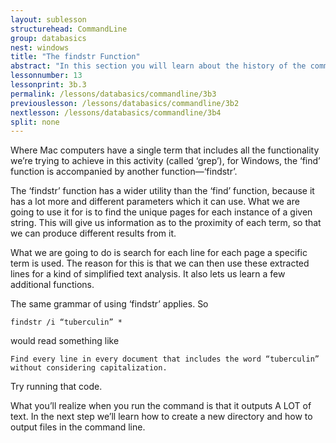 ```yaml
---
layout: sublesson
structurehead: CommandLine
group: databasics
nest: windows
title: "The findstr Function"
abstract: "In this section you will learn about the history of the command line in computers, and why it matters for doing digital research."
lessonnumber: 13
lessonprint: 3b.3
permalink: /lessons/databasics/commandline/3b3
previouslesson: /lessons/databasics/commandline/3b2
nextlesson: /lessons/databasics/commandline/3b4
split: none
---
```


Where Mac computers have a single term that includes all the functionality we’re trying to achieve in this activity (called ‘grep’), for Windows, the ‘find’ function is accompanied by another function—‘findstr’. 

The ‘findstr’ function has a wider utility than the ‘find’ function, because it has a lot more and different parameters which it can use. What we are going to use it for is to find the unique pages for each instance of a given string. This will give us information as to the proximity of each term, so that we can produce different results from it. 

What we are going to do is search for each line for each page a specific term is used. The reason for this is that we can then use these extracted lines for a kind of simplified text analysis. It also lets us learn a few additional functions. 

The same grammar of using ‘findstr’ applies. So 

    findstr /i “tuberculin” * 

would read something like 

    Find every line in every document that includes the word “tuberculin” without considering capitalization. 

Try running that code. 

What you’ll realize when you run the command is that it outputs A LOT of text. In the next step we’ll learn how to create a new directory and how to output files in the command line. 